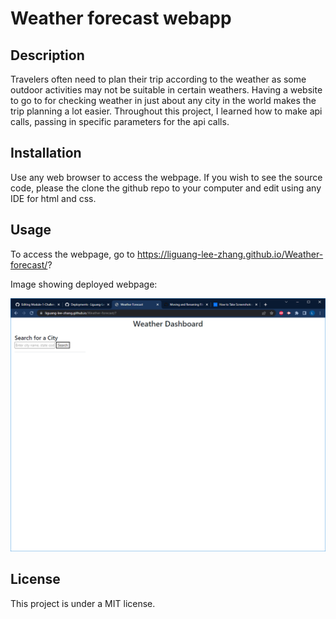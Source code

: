 # Weather forecast webapp

## Description

Travelers often need to plan their trip according to the weather as some outdoor activities may not be suitable in certain weathers. Having a website to go to for checking weather in just about any city in the world makes the trip planning a lot easier. Throughout this project, I learned how to make api calls, passing in specific parameters for the api calls.  

## Installation

Use any web browser to access the webpage. If you wish to see the source code, please the clone the github repo to your computer and edit using any IDE for html and css. 

## Usage

To access the webpage, go to https://liguang-lee-zhang.github.io/Weather-forecast/? 

Image showing deployed webpage:


![Alt Deployed webpage](./Assets/images/Screenshot.png "Deployed Webpage")



## License

This project is under a MIT license. 


